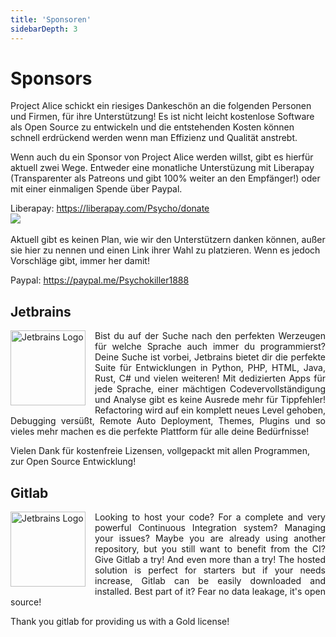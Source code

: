 ```yaml
---
title: 'Sponsoren'
sidebarDepth: 3
---
```


# Sponsors
Project Alice schickt ein riesiges Dankeschön an die folgenden Personen und Firmen, für ihre Unterstützung! Es ist nicht leicht kostenlose Software als Open Source zu entwickeln und die entstehenden Kosten können schnell erdrückend werden wenn man Effizienz und Qualität anstrebt.

<p>
  Wenn auch du ein Sponsor von Project Alice werden willst, gibt es hierfür aktuell zwei Wege. Entweder eine monatliche Unterstüzung mit Liberapay (Transparenter als Patreons und gibt 100% weiter an den Empfänger!) oder mit einer einmaligen Spende über Paypal.
</p>

<p>
  Liberapay: <a href="https://liberapay.com/Psycho/donate">https://liberapay.com/Psycho/donate</a><br>
  <img src="http://img.shields.io/liberapay/patrons/Psycho.svg?logo=liberapay"><br><br>
  Aktuell gibt es keinen Plan, wie wir den Unterstützern danken können, außer sie hier zu nennen und einen Link ihrer Wahl zu platzieren. Wenn es jedoch Vorschläge gibt, immer her damit!
</p>

<p>
  Paypal: <a href="https://paypal.me/Psychokiller1888">https://paypal.me/Psychokiller1888</a>
</p>

## Jetbrains
<p style="text-align: justify">
  <a href="https://www.jetbrains.com" style="float: left; margin-right: 15px; margin-bottom: 5px;">
    <img style="width: 120px;" alt="Jetbrains Logo" src="/images/jetbrains-variant-3.svg">
  </a>
  Bist du auf der Suche nach den perfekten Werzeugen für welche Sprache auch immer du programmierst? Deine Suche ist vorbei, Jetbrains bietet dir die perfekte Suite für Entwicklungen in Python, PHP, HTML, Java, Rust, C# und vielen weiteren! Mit dedizierten Apps für jede Sprache, einer mächtigen Codevervollständigung und Analyse gibt es keine Ausrede mehr für Tippfehler! Refactoring wird auf ein komplett neues Level gehoben, Debugging versüßt, Remote Auto Deployment, Themes, Plugins und so vieles mehr machen es die perfekte Plattform für alle deine Bedürfnisse!

  Vielen Dank für kostenfreie Lizensen, vollgepackt mit allen Programmen, zur Open Source Entwicklung!
</p>


## Gitlab
<p style="text-align: justify">
  <a href="https://www.gitlab.com" style="float: left; margin-right: 15px; margin-bottom: 5px;">
    <img style="width: 120px;" alt="Jetbrains Logo" src="/images/gitlab.svg">
  </a>
  Looking to host your code? For a complete and very powerful Continuous Integration system? Managing your issues? Maybe you are already using another repository, but you still want to benefit from the CI? Give Gitlab a try! And even more than a try! The hosted solution is perfect for starters but if your needs increase, Gitlab can be easily downloaded and installed. Best part of it? Fear no data leakage, it's open source!

  Thank you gitlab for providing us with a Gold license!
</p>
